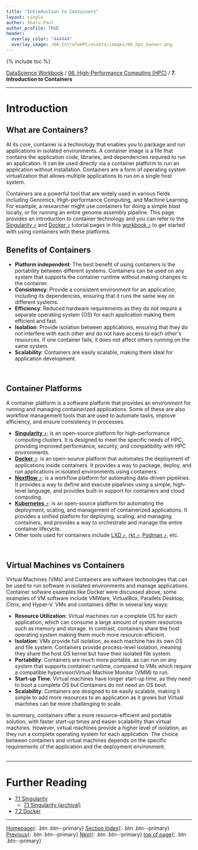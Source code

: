 ```yaml
---
title: "Introduction to Containers"
layout: single
author: Sharu Paul
author_profile: TRUE
header:
  overlay_color: "444444"
  overlay_image: /06-IntroToHPC/assets/images/06_hpc_banner.png
---
```


{% include toc %}

[DataScience Workbook](https://datascience.101workbook.org/) / [06. High-Performance Computing (HPC)](../00-IntroToHPC-LandingPage.md) / **7. Introduction to Containers**

---

# Introduction

## What are Containers?
At its core, container is a technology that enables you to package and run applications in isolated environments. A container image is a file that contains the application code, libraries, and dependencies required to run an application. It can be used directly via a container platform to run an application without installation. Containers are a form of operating system virtualization that allows multiple applications to run on a single host system.

Containers are a powerful tool that are widely used in various fields including Genomics, High-performance Computing, and Machine Learning. For example, a researcher might use containers for doing a simple blast locally, or for running an entire genome assembly pipeline. This page provides an introduction to container technology and you can refer to the <a href="https://datascience.101workbook.org/06-IntroToHPC/07-CONTAINERS/01-SINGULARITY/01-singularity-basics" target="_blank">Singularity ⤴</a> and <a href="https://datascience.101workbook.org/06-IntroToHPC/07-CONTAINERS/02-DOCKER/01-docker-basics" target="_blank">Docker ⤴</a> tutorial pages in this <a href="https://datascience.101workbook.org" target="_blank">workbook  ⤴</a> to get started with using containers with these platforms.
<br>


## Benefits of Containers
* <b>Platform independent</b>: The best benefit of using containers is the portability between different systems. Containers can be used on any system that supports the container runtime without making changes to the container.
* <b>Consistency</b>: Provide a consistent environment for an application, including its dependencies, ensuring that it runs the same way on different systems.
* <b>Efficiency</b>: Reduced hardware requirements as they do not require a separate operating system (OS) for each application making them efficient and fast.
* <b>Isolation</b>: Provide isolation between applications, ensuring that they do not interfere with each other and do not have access to each other's resources. If one container fails, it does not affect others running on the same system.
* <b>Scalability</b>: Containers are easily scalable, making them ideal for application development.
<br>


## Container Platforms
A container platform is a software platform that provides an environment for running and managing containerized applications. Some of these are also workflow management tools that are used to automate tasks, improve efficiency, and ensure consistency in processes.

* <a href="https://datascience.101workbook.org/06-IntroToHPC/07-CONTAINERS/01-SINGULARITY/01-singularity-basics" target="_blank"><b>Singularity</b> ⤴</a>: is an open-source platform for high-performance computing clusters. It is designed to meet the specific needs of HPC, providing improved performance, security, and compatibility with HPC environments.
* <a href="https://datascience.101workbook.org/06-IntroToHPC/07-CONTAINERS/02-DOCKER/01-docker-basics" target="_blank"><b>Docker</b> ⤴</a>: is an open-source platform that automates the deployment of applications inside containers. It provides a way to package, deploy, and run applications in isolated environments using containers.
*  <a href="https://bioinformaticsworkbook.org/dataAnalysis/nextflow/01_introductionToNextFlow.html#gsc.tab=0" target="_blank"><b>Nextflow</b> ⤴</a>: is a workflow platform for automating data-driven pipelines. It provides a way to define and execute pipelines using a simple, high-level language, and provides built-in support for containers and cloud computing.
* <a href="https://kubernetes.io/" target="_blank"><b>Kubernetes</b> ⤴</a>: is an open-source platform for automating the deployment, scaling, and management of containerized applications. It provides a unified platform for deploying, scaling, and managing containers, and provides a way to orchestrate and manage the entire container lifecycle.
* Other tools used for containers include <a href="https://linuxcontainers.org/lxd/" target="_blank">LXD ⤴</a>, <a href="https://github.com/rkt/rkt" target="_blank">rkt ⤴</a>, <a href="https://podman.io/" target="_blank">Podman ⤴</a>, etc.
<br>


## Virtual Machines vs Containers
Virtual Machines (VMs) and Containers are software technologies that can be used to run software in isolated environments and manage applications. Container sofware examples like Docker were discussed above, some examples of VM software include VMWare, VirtualBox, Parallels Desktop, Citrix, and Hyper-V. VMs and containers differ in several key ways:

* <b>Resource Utilization</b>: Virtual machines run a complete OS for each application, which can consume a large amount of system resources such as memory and storage. In contrast, containers share the host operating system making them much more resource-efficient.
* <b>Isolation</b>: VMs provide full isolation, as each machine has its own OS and file system. Containers provide process-level isolation, meaning they share the host OS kernel but have their isolated file system.
* <b>Portability</b>: Containers are much more portable, as can run on any system that supports container runtime, compared to VMs which require a compatible hypervisor/Virtual Machine Monitor (VMM) to run.
* <b>Start-up Time</b>: Virtual machines have longer start-up time, as they need to boot a complete OS but Containers do not need an OS boot.
* <b>Scalability</b>: Containers are designed to be easily scalable, making it simple to add more resources to an application as it grows but Virtual machines can be more challenging to scale.

In summary, containers offer a more resource-efficient and portable solution, with faster start-up times and easier scalability than virtual machines. However, virtual machines provide a higher level of isolation, as they run a complete operating system for each application. The choice between containers and virtual machines depends on the specific requirements of the application and the deployment environment.
<br>
<br>

___
# Further Reading
* [7.1 Singularity](01-SINGULARITY/00-apptainer-introduction)
  * [7.1 Singularity (archival)](01-SINGULARITY/01-singularity-basics)
* [7.2 Docker](02-DOCKER/01-docker-basics)


___

[Homepage](../../index.md){: .btn  .btn--primary}
[Section Index](../00-IntroToHPC-LandingPage){: .btn  .btn--primary}
[Previous](../06-PARALLEL/01-introduction-to-gnu-parallel){: .btn  .btn--primary}
[Next](01-SINGULARITY/00-apptainer-introduction){: .btn  .btn--primary}
[top of page](#introduction){: .btn  .btn--primary}
